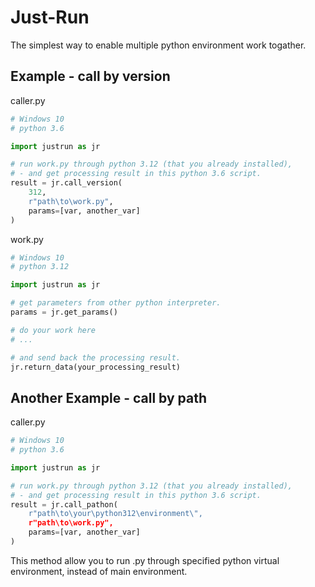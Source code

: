 # Just-Run
The simplest way to enable multiple python environment work togather.

## Example - call by version

caller.py
```python
# Windows 10
# python 3.6

import justrun as jr

# run work.py through python 3.12 (that you already installed),
# - and get processing result in this python 3.6 script.
result = jr.call_version(
    312,
    r"path\to\work.py",
    params=[var, another_var]
)
```

work.py
```python
# Windows 10
# python 3.12

import justrun as jr

# get parameters from other python interpreter.
params = jr.get_params()

# do your work here
# ...

# and send back the processing result.
jr.return_data(your_processing_result)
```

## Another Example - call by path

caller.py
```python
# Windows 10
# python 3.6

import justrun as jr

# run work.py through python 3.12 (that you already installed),
# - and get processing result in this python 3.6 script.
result = jr.call_pathon(
    r"path\to\your\python312\environment\",
    r"path\to\work.py",
    params=[var, another_var]
)
```

This method allow you to run .py through specified python virtual environment, instead of main environment.

